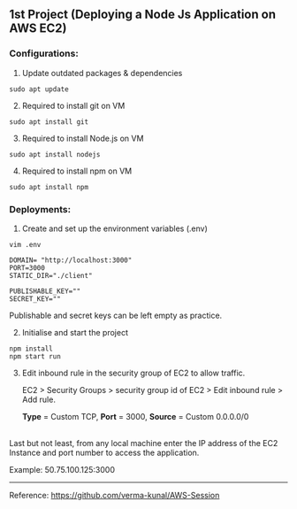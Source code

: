 ## 1st Project (Deploying a Node Js Application on AWS EC2)

### Configurations:
1. Update outdated packages & dependencies
```
sudo apt update
```
2. Required to install git on VM
```
sudo apt install git
```
3. Required to install Node.js on VM
```
sudo apt install nodejs
```
4. Required to install npm on VM
```
sudo apt install npm
```
### Deployments:
1. Create and set up the environment variables (.env)
```
vim .env
```
```
DOMAIN= "http://localhost:3000"
PORT=3000
STATIC_DIR="./client"

PUBLISHABLE_KEY=""
SECRET_KEY=""
```
Publishable and secret keys can be left empty as practice.

2. Initialise and start the project
```
npm install
npm start run
```
3. Edit inbound rule in the security group of EC2 to allow traffic.
   
   EC2 > Security Groups > security group id of EC2 > Edit inbound rule > Add rule.

   **Type** = Custom TCP, **Port** = 3000, **Source** = Custom 0.0.0.0/0
<br>
Last but not least, from any local machine enter the IP address of the EC2 Instance and port number to access the application.

Example: 50.75.100.125:3000

---
Reference:
https://github.com/verma-kunal/AWS-Session
